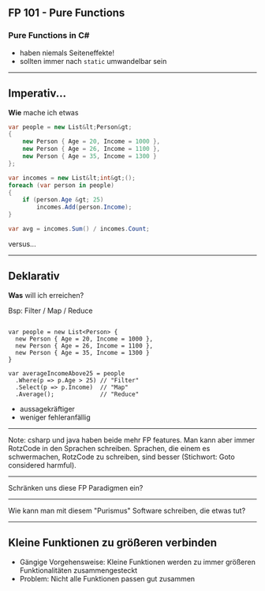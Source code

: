 ## FP 101 - Pure Functions

### Pure Functions in C# #

- haben niemals Seiteneffekte!
- sollten immer nach `static` umwandelbar sein

---

## Imperativ...

**Wie** mache ich etwas 

```csharp
var people = new List&lt;Person&gt;
{
    new Person { Age = 20, Income = 1000 },
    new Person { Age = 26, Income = 1100 },
    new Person { Age = 35, Income = 1300 }
};

var incomes = new List&lt;int&gt;();
foreach (var person in people)
{
    if (person.Age &gt; 25)
        incomes.Add(person.Income);
}

var avg = incomes.Sum() / incomes.Count;
```

versus...

----

## Deklarativ

**Was** will ich erreichen?

Bsp: Filter / Map / Reduce

<pre><code data-noescape data-trim class="lang-csharp hljs">
var people = new List&lt;Person&gt; {
  new Person { Age = 20, Income = 1000 },
  new Person { Age = 26, Income = 1100 },
  new Person { Age = 35, Income = 1300 }
}

var averageIncomeAbove25 = people
  .<span class="highlightcode">Where</span>(p => p.Age > 25) // <span class="highlightcode">"Filter"</span>
  .<span class="highlightcode">Select</span>(p => p.Income)  // <span class="highlightcode">"Map"</span>
  .<span class="highlightcode">Average</span>();             // <span class="highlightcode">"Reduce"</span>
</code></pre>

- aussagekräftiger
- weniger fehleranfällig

---

<!-- .slide: data-background="images/fp-languages-overview.png" data-background-size="contain" -->

Note:
csharp und java haben beide mehr FP features. Man kann aber immer RotzCode in den Sprachen schreiben.
Sprachen, die einem es schwermachen, RotzCode zu schreiben, sind besser (Stichwort: Goto considered harmful).

---

Schränken uns diese FP Paradigmen ein?

---

Wie kann man mit diesem "Purismus" Software schreiben, die etwas tut?

---

## Kleine Funktionen zu größeren verbinden

- Gängige Vorgehensweise: Kleine Funktionen werden zu immer größeren Funktionalitäten zusammengesteckt
- Problem: Nicht alle Funktionen passen gut zusammen
